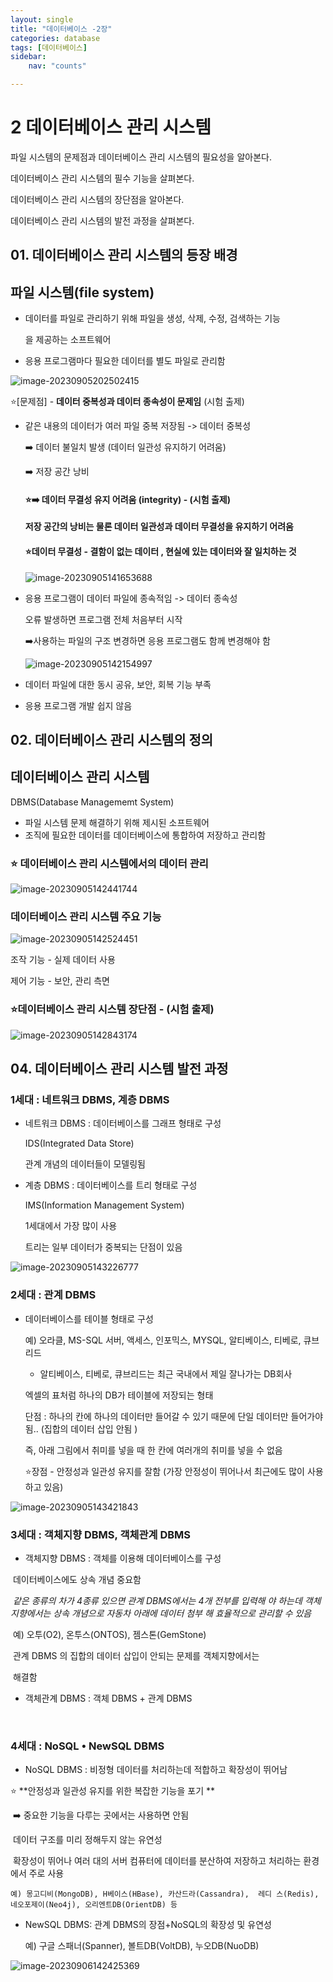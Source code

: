 ```yaml
---
layout: single
title: "데이터베이스 -2장"
categories: database
tags: [데이터베이스]
sidebar:
    nav: "counts"

---
```


# 2 데이터베이스 관리 시스템

 파일 시스템의 문제점과 데이터베이스 관리 시스템의 필요성을 알아본다. 

데이터베이스 관리 시스템의 필수 기능을 살펴본다. 

데이터베이스 관리 시스템의 장단점을 알아본다.

 데이터베이스 관리 시스템의 발전 과정을 살펴본다.

## 01. 데이터베이스 관리 시스템의 등장 배경

## 파일 시스템(file system)

- 데이터를 파일로 관리하기 위해 파일을 생성, 삭제, 수정, 검색하는 기능

  을 제공하는 소프트웨어

- 응용 프로그램마다 필요한 데이터를 별도 파일로 관리함

![image-20230905202502415]({{site.url}}/images/2023-09-05-data2/image-20230905202502415.png)

⭐[문제점] - **데이터 중복성과 데이터 종속성이 문제임**  (시험 출제)

- 같은 내용의 데이터가 여러 파일 중복 저장됨 -> 데이터 중복성

  ➡️ 데이터 불일치 발생 (데이터 일관성 유지하기 어려움)

  ➡️ 저장 공간 낭비

  #### ⭐➡️ **데이터 무결성** 유지 어려움 (integrity) - (시험 출제)

  **저장 공간의 낭비는 물론 데이터 일관성과 데이터 무결성을 유지하기 어려움**

  #### ⭐데이터 무결성 - 결함이 없는 데이터 , 현실에 있는 데이터와 잘 일치하는 것

  ![image-20230905141653688]({{site.url}}/images/2023-09-05-data2/image-20230905141653688.png)

- 응용 프로그램이 데이터 파일에 종속적임 -> 데이터 종속성

   오류 발생하면 프로그램 전체 처음부터 시작

  ➡️사용하는 파일의 구조 변경하면 응용 프로그램도 함께 변경해야 함

  ![image-20230905142154997]({{site.url}}/images/2023-09-05-data2/image-20230905142154997.png)

- 데이터 파일에 대한 동시 공유, 보안, 회복 기능 부족

- 응용 프로그램 개발 쉽지 않음



## 02. 데이터베이스 관리 시스템의 정의

## 데이터베이스 관리 시스템

DBMS(Database Managememt System)

- 파일 시스템 문제 해결하기 위해 제시된 소프트웨어
- 조직에 필요한 데이터를 데이터베이스에 통합하여 저장하고 관리함

### ⭐ 데이터베이스 관리 시스템에서의 데이터 관리

![image-20230905142441744]({{site.url}}/images/2023-09-05-data2/image-20230905142441744.png)



### 데이터베이스 관리 시스템 주요 기능

![image-20230905142524451]({{site.url}}/images/2023-09-05-data2/image-20230905142524451.png)

조작 기능 - 실제 데이터 사용

제어 기능 - 보안, 관리 측면 



### ⭐데이터베이스 관리 시스템 장단점 - (시험 출제)

![image-20230905142843174]({{site.url}}/images/2023-09-05-data2/image-20230905142843174.png)



## 04. 데이터베이스 관리 시스템 발전 과정

### 1세대 : 네트워크 DBMS, 계층 DBMS

- 네트워크 DBMS : 데이터베이스를 그래프 형태로 구성

  IDS(Integrated Data Store)

  관계 개념의 데이터들이 모델링됨

  

- 계층 DBMS : 데이터베이스를 트리 형태로 구성

  IMS(Information Management System)
  
  1세대에서 가장 많이 사용
  
  트리는 일부 데이터가 중복되는 단점이 있음 

![image-20230905143226777]({{site.url}}/images/2023-09-05-data2/image-20230905143226777.png)



### 2세대 : 관계 DBMS

- 데이터베이스를 테이블 형태로 구성

  예) 오라클, MS-SQL 서버, 액세스, 인포믹스, MYSQL, 알티베이스, 티베로, 큐브리드
  
  * 알티베이스, 티베로, 큐브리드는 최근 국내에서 제일 잘나가는 DB회사
  
     
  
  엑셀의 표처럼 하나의 DB가 테이블에 저장되는 형태 
  
  단점 : 하나의 칸에 하나의 데이터만 들어갈 수 있기 때문에 단일 데이터만 들어가야됨.. (집합의 데이터 삽입 안됨 )
  
  즉, 아래 그림에서 취미를 넣을 때 한 칸에 여러개의 취미를 넣을 수 없음
  
  ⭐장점 - 안정성과 일관성 유지를 잘함 (가장 안정성이 뛰어나서 최근에도 많이 사용하고 있음)

![image-20230905143421843]({{site.url}}/images/2023-09-05-data2/image-20230905143421843.png)



### 3세대 : 객체지향 DBMS, 객체관계 DBMS

- 객체지향 DBMS : 객체를 이용해 데이터베이스를 구성

​		데이터베이스에도 상속 개념 중요함 

​		*같은 종류의 차가 4종류 있으면 관계 DBMS에서는 4개 전부를 입력해		야 하는데 객체 지향에서는 상속 개념으로 자동차 아래에 데이터 첨부		해 효율적으로 관리할 수 있음*

​		예) 오투(O2), 온투스(ONTOS), 젬스톤(GemStone)

​		관계 DBMS 의 집합의 데이터 삽입이 안되는 문제를 객체지향에서는

​		해결함 



- 객체관계 DBMS : 객체 DBMS + 관계 DBMS

​		

### 4세대 : NoSQL • NewSQL DBMS

- NoSQL DBMS : 비정형 데이터를 처리하는데 적합하고 확장성이 뛰어남

 ⭐ **안정성과 일관성 유지를 위한 복잡한 기능을 포기 **

​	➡️ 중요한 기능을 다루는 곳에서는 사용하면 안됨

​	데이터 구조를 미리 정해두지 않는 유연성 

​	확장성이 뛰어나 여러 대의 서버 컴퓨터에 데이터를 분산하여 저장하고 	처리하는 환경에서 주로 사용

 	예) 몽고디비(MongoDB), H베이스(HBase), 카산드라(Cassandra),  레디	스(Redis), 네오포제이(Neo4j), 오리엔트DB(OrientDB) 등



- NewSQL DBMS: 관계 DBMS의 장점+NoSQL의 확장성 및 유연성

   예) 구글 스패너(Spanner), 볼트DB(VoltDB), 누오DB(NuoDB)



![image-20230906142425369]({{site.url}}/images/2023-09-05-data2/image-20230906142453025.png)